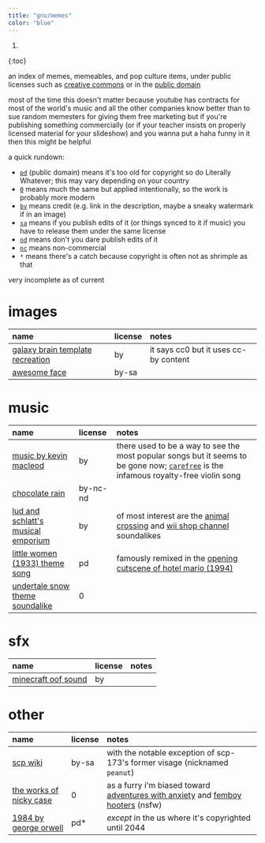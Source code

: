 ```yaml
---
title: "gnu/memes"
color: "blue"
---
```


1. 
{:toc}

an index of memes, memeables, and pop culture items, under public licenses such as [creative commons](https://creativecommons.org/) or in the [public domain](https://en.wikipedia.org/wiki/Public_domain)

most of the time this doesn't matter because youtube has contracts for most of the world's music and all the other companies know better than to sue random memesters for giving them free marketing
but if you're publishing something commercially (or if your teacher insists on properly licensed material for your slideshow) and you wanna put a haha funny in it then this might be helpful

a quick rundown:
- [`pd`](https://creativecommons.org/publicdomain/mark/1.0/) (public domain) means it's too old for copyright so do Literally Whatever; this may vary depending on your country
- [`0`](https://creativecommons.org/publicdomain/zero/1.0/) means much the same but applied intentionally, so the work is probably more modern
- [`by`](https://creativecommons.org/licenses/by/4.0/) means credit (e.g. link in the description, maybe a sneaky watermark if in an image)
- [`sa`](https://creativecommons.org/licenses/by-sa/4.0/) means if you publish edits of it (or things synced to it if music) you have to release them under the same license
- [`nd`](https://creativecommons.org/licenses/by-nd/4.0/) means don't you dare publish edits of it
- [`nc`](https://creativecommons.org/licenses/by-nc/4.0/) means non-commercial
- `*` means there's a catch because copyright is often not as shrimple as that

very incomplete as of current

# images

| name | license | notes |
| :- | :- | :- |
| [galaxy brain template recreation](https://secretlab.institute/2021/02/15/cc-0-licensed-galaxy-brain-images/) | by | it says cc0 but it uses cc-by content |
| [awesome face](https://commons.wikimedia.org/wiki/File:Awesome_face.svg) | by-sa |

# music

| name | license | notes |
| :- | :- | :- |
| [music by kevin macleod](https://incompetech.com/music/royalty-free/music.html) | by | there used to be a way to see the most popular songs but it seems to be gone now; [`carefree`](https://www.incompetech.com/music/royalty-free/index.html?isrc=USUAN1400037) is the infamous royalty-free violin song |
| [chocolate rain](https://www.youtube.com/watch?v=EwTZ2xpQwpA) | by-nc-nd |
| [lud and schlatt's musical emporium](https://www.youtube.com/@ludandschlattsmusicalempor6746) | by | of most interest are the [animal crossing](https://www.youtube.com/watch?v=44MCworZf78) and [wii shop channel](https://www.youtube.com/watch?v=Y-6Plfn1yHg&t=21s) soundalikes |
| [little women (1933) theme song](https://www.youtube.com/watch?v=dLaiV5QoRtI) | pd | famously remixed in the [opening cutscene of hotel mario (1994)](https://www.youtube.com/watch?v=jra4ZxGA-ww) |
| [undertale snow theme soundalike](https://opengameart.org/content/its-not-undertale) | 0 |

# sfx

| name | license | notes |
| :- | :- | :- |
| [minecraft oof sound](https://freesound.org/people/thecheeseman/sounds/44429/) | by |

# other

| name | license | notes |
| :- | :- | :- |
| [scp wiki](https://scp-wiki.wikidot.com/) | by-sa | with the notable exception of scp-173's former visage (nicknamed `peanut`) |
| [the works of nicky case](https://ncase.me/) | 0 | as a furry i'm biased toward [adventures with anxiety](https://ncase.me/anxiety/) and [femboy hooters](https://www.youtube.com/watch?v=J9La5ErKGss) (nsfw) |
| [1984 by george orwell](https://george-orwell.org/1984/) | pd\* | *except* in the us where it's copyrighted until 2044 |
